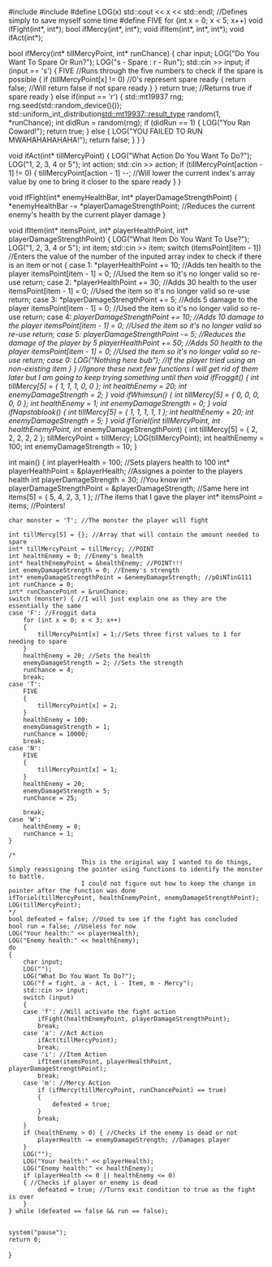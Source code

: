 #include <iostream>
#include <random>
#define LOG(x) std::cout << x << std::endl; //Defines simply to save myself some time
#define FIVE for (int x = 0; x < 5; x++)
void ifFight(int*, int*);
bool ifMercy(int*, int*);
void ifItem(int*, int*, int*);
void ifAct(int*);



bool ifMercy(int* tillMercyPoint, int* runChance)
{
	char input;
	LOG("Do You Want To Spare Or Run?");
	LOG("s - Spare : r - Run");
	std::cin >> input;
	if (input == 's') 
	{
		FIVE //Runs through the five numbers to check if the spare is possible
		{
			if (tillMercyPoint[x] != 0) //0's represent spare ready
			{
				return false; //Will return false if not spare ready
			}
		}
		return true; //Returns true if spare ready
	}
	else if(input == 'r') 
	{
		std::mt19937 rng;
		rng.seed(std::random_device()());
		std::uniform_int_distribution<std::mt19937::result_type> random(1, *runChance); 
		int didRun = random(rng);
		if (didRun == 1) 
		{
			LOG("You Ran Coward!");
			return true;
		}
		else 
		{
			LOG("YOU FAILED TO RUN MWAHAHAHAHAHA!");
			return false;
		}
	}
}

void ifAct(int* tillMercyPoint)
{
	LOG("What Action Do You Want To Do?");
	LOG("1, 2, 3, 4 or 5");
	int action;
	std::cin >> action;
	if (tillMercyPoint[action - 1] != 0) 
	{ 
		tillMercyPoint[action - 1] --; //Will lower the current index's array value by one to bring it closer to the spare ready
	}
}

void ifFight(int* enemyHealthBar, int* playerDamageStrengthPoint)
{
	*enemyHealthBar -= *playerDamageStrengthPoint; //Reduces the current enemy's health by the current player damage
}

void ifItem(int* itemsPoint, int* playerHealthPoint, int* playerDamageStrengthPoint) 
{
	LOG("What Item Do You Want To Use?");
	LOG("1, 2, 3, 4 or 5");
	int item;
	std::cin >> item;
	switch (itemsPoint[item - 1]) //Enters the value of the number of the inputed array index to check if there is an item or not
	{
	case 1:
		*playerHealthPoint += 10; //Adds ten health to the player
		itemsPoint[item - 1] = 0; //Used the item so it's no longer valid so re-use
		return;
	case 2:
		*playerHealthPoint += 30; //Adds 30 health to the user
		itemsPoint[item - 1] = 0; //Used the item so it's no longer valid so re-use
		return;
	case 3:
		*playerDamageStrengthPoint += 5; //Adds 5 damage to the player
		itemsPoint[item - 1] = 0; //Used the item so it's no longer valid so re-use
		return;
	case 4:
		*playerDamageStrengthPoint += 10; //Adds 10 damage to the player
		itemsPoint[item - 1] = 0; //Used the item so it's no longer valid so re-use
		return;
	case 5:
		*playerDamageStrengthPoint -= 5; //Reduces the damage of the player by 5
		*playerHealthPoint += 50; //Adds 50 health to the player
		itemsPoint[item - 1] = 0; //Used the item so it's no longer valid so re-use
		return;
	case 0:
		LOG("Nothing here bub"); //If the player tried using an non-existing item
	}
}
//Ignore these next few functions I will get rid of them later but I am going to keep trying something until then
void ifFroggit() 
{
	int tillMercy[5] = { 1, 1, 1, 0, 0 };
	int healthEnemy = 20;
	int enemyDamageStrength = 2;
}
void ifWhimsun() 
{
	int tillMercy[5] = { 0, 0, 0, 0, 0 };
	int healthEnemy = 1;
	int enemyDamageStrength = 0;
}
void ifNapstablook() 
{
	int tillMercy[5] = { 1, 1, 1, 1, 1 };
	int healthEnemy = 20;
	int enemyDamageStrength = 5;
}
void ifToriel(int* tillMercyPoint, int* healthEnemyPoint, int* enemyDamageStrengthPoint) 
{
	int tillMercy[5] = { 2, 2, 2, 2, 2 };
	tillMercyPoint = tillMercy;
	LOG(tillMercyPoint);
	int healthEnemy = 100;
	int enemyDamageStrength = 10;
}


int main() 
{
	int playerHealth = 100; //Sets players health to 100
	int* playerHealthPoint = &playerHealth; //Assignes a pointer to the players health
	int playerDamageStrength = 30; //You know
	int* playerDamageStrengthPoint = &playerDamageStrength; //Same here
	int items[5] = { 5, 4, 2, 3, 1 }; //The items that I gave the player
	int* itemsPoint = items; //Pointers!

	char monster = 'T'; //The monster the player will fight
	
	int tillMercy[5] = {}; //Array that will contain the amount needed to spare
	int* tillMercyPoint = tillMercy; //POINT
	int healthEnemy = 0; //Enemy's health
	int* healthEnemyPoint = &healthEnemy; //POINT!!!
	int enemyDamageStrength = 0; //Enemy's strength
	int* enemyDamageStrengthPoint = &enemyDamageStrength; //pOiNTinG111
	int runChance = 0;
	int* runChancePoint = &runChance;
	switch (monster) { //I will just explain one as they are the essentially the same
	case 'F': //Froggit data
		for (int x = 0; x < 3; x++) 
		{
			tillMercyPoint[x] = 1;//Sets three first values to 1 for needing to spare
		}
		healthEnemy = 20; //Sets the health
		enemyDamageStrength = 2; //Sets the strength
		runChance = 4;
		break;
	case 'T':
		FIVE
		{
			tillMercyPoint[x] = 2;
		}
		healthEnemy = 100;
		enemyDamageStrength = 1;
		runChance = 10000;
		break;
	case 'N':
		FIVE
		{
			tillMercyPoint[x] = 1;
		}
		healthEnemy = 20;
		enemyDamageStrength = 5;
		runChance = 25;

		break;
	case 'W':
		healthEnemy = 0;
		runChance = 1;
	}
	
	/* 
						This is the original way I wanted to do things, Simply reassigning the pointer using functions to identify the monster to battle. 
						I could not figure out how to keep the change in pointer after the function was done
	ifToriel(tillMercyPoint, healthEnemyPoint, enemyDamageStrengthPoint);
	LOG(tillMercyPoint);
	*/
	bool defeated = false; //Used to see if the fight has concluded
	bool run = false; //Useless for now
	LOG("Your health:" << playerHealth);
	LOG("Enemy health:" << healthEnemy);
	do 
	{
		char input;
		LOG("");
		LOG("What Do You Want To Do?");
		LOG("f = fight, a - Act, i - Item, m - Mercy");
		std::cin >> input;
		switch (input)
		{
		case 'f': //Will activate the fight action
			ifFight(healthEnemyPoint, playerDamageStrengthPoint);
			break;
		case 'a': //Act Action
			ifAct(tillMercyPoint);
			break;
		case 'i': //Item Action
			ifItem(itemsPoint, playerHealthPoint, playerDamageStrengthPoint);
			break;
		case 'm': //Mercy Action
			if (ifMercy(tillMercyPoint, runChancePoint) == true)
			{
				defeated = true;
			}
			break;
		}
		if (healthEnemy > 0) { //Checks if the enemy is dead or not
			playerHealth -= enemyDamageStrength; //Damages player
		}
		LOG("");
		LOG("Your health:" << playerHealth);
		LOG("Enemy health:" << healthEnemy);
		if (playerHealth <= 0 || healthEnemy <= 0) 
		{ //Checks if player or enemy is dead
			defeated = true; //Turns exit condition to true as the fight is over
		}
	} while (defeated == false && run == false);


	system("pause");
	return 0;
}